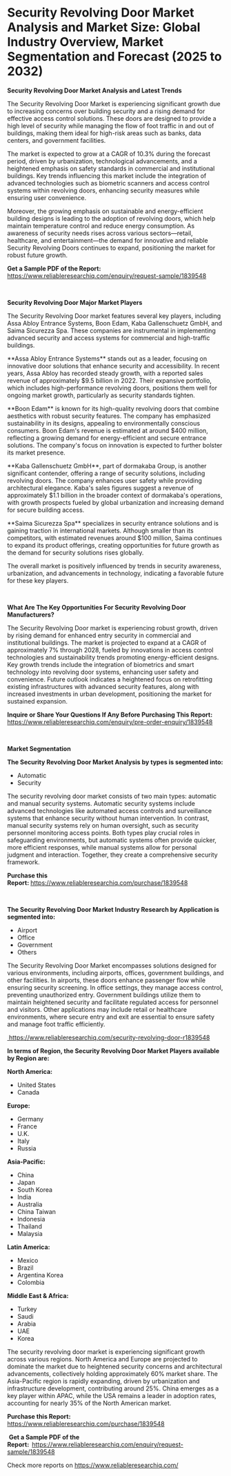 <p><h1>Security Revolving Door Market Analysis and Market Size: Global Industry Overview, Market Segmentation and Forecast (2025 to 2032)</h1></p><p><strong>Security Revolving Door Market Analysis and Latest Trends</strong></p>
<p><p>The Security Revolving Door Market is experiencing significant growth due to increasing concerns over building security and a rising demand for effective access control solutions. These doors are designed to provide a high level of security while managing the flow of foot traffic in and out of buildings, making them ideal for high-risk areas such as banks, data centers, and government facilities.</p><p>The market is expected to grow at a CAGR of 10.3% during the forecast period, driven by urbanization, technological advancements, and a heightened emphasis on safety standards in commercial and institutional buildings. Key trends influencing this market include the integration of advanced technologies such as biometric scanners and access control systems within revolving doors, enhancing security measures while ensuring user convenience.</p><p>Moreover, the growing emphasis on sustainable and energy-efficient building designs is leading to the adoption of revolving doors, which help maintain temperature control and reduce energy consumption. As awareness of security needs rises across various sectors—retail, healthcare, and entertainment—the demand for innovative and reliable Security Revolving Doors continues to expand, positioning the market for robust future growth.</p></p>
<p><strong>Get a Sample PDF of the Report:&nbsp;</strong> <a href="https://www.reliableresearchiq.com/enquiry/request-sample/1839548?utm_campaign=2237&utm_medium=2&utm_source=Github&utm_content=ia&utm_term=19022025&utm_id=security-revolving-door">https://www.reliableresearchiq.com/enquiry/request-sample/1839548</a></p>
<p>&nbsp;</p>
<p><strong>Security Revolving Door Major Market Players</strong></p>
<p><p>The Security Revolving Door market features several key players, including Assa Abloy Entrance Systems, Boon Edam, Kaba Gallenschuetz GmbH, and Saima Sicurezza Spa. These companies are instrumental in implementing advanced security and access systems for commercial and high-traffic buildings.</p><p>**Assa Abloy Entrance Systems** stands out as a leader, focusing on innovative door solutions that enhance security and accessibility. In recent years, Assa Abloy has recorded steady growth, with a reported sales revenue of approximately $9.5 billion in 2022. Their expansive portfolio, which includes high-performance revolving doors, positions them well for ongoing market growth, particularly as security standards tighten.</p><p>**Boon Edam** is known for its high-quality revolving doors that combine aesthetics with robust security features. The company has emphasized sustainability in its designs, appealing to environmentally conscious consumers. Boon Edam's revenue is estimated at around $400 million, reflecting a growing demand for energy-efficient and secure entrance solutions. The company's focus on innovation is expected to further bolster its market presence.</p><p>**Kaba Gallenschuetz GmbH**, part of dormakaba Group, is another significant contender, offering a range of security solutions, including revolving doors. The company enhances user safety while providing architectural elegance. Kaba's sales figures suggest a revenue of approximately $1.1 billion in the broader context of dormakaba's operations, with growth prospects fueled by global urbanization and increasing demand for secure building access.</p><p>**Saima Sicurezza Spa** specializes in security entrance solutions and is gaining traction in international markets. Although smaller than its competitors, with estimated revenues around $100 million, Saima continues to expand its product offerings, creating opportunities for future growth as the demand for security solutions rises globally.</p><p>The overall market is positively influenced by trends in security awareness, urbanization, and advancements in technology, indicating a favorable future for these key players.</p></p>
<p>&nbsp;</p>
<p><strong>What Are The Key Opportunities For Security Revolving Door Manufacturers?</strong></p>
<p><p>The Security Revolving Door market is experiencing robust growth, driven by rising demand for enhanced entry security in commercial and institutional buildings. The market is projected to expand at a CAGR of approximately 7% through 2028, fueled by innovations in access control technologies and sustainability trends promoting energy-efficient designs. Key growth trends include the integration of biometrics and smart technology into revolving door systems, enhancing user safety and convenience. Future outlook indicates a heightened focus on retrofitting existing infrastructures with advanced security features, along with increased investments in urban development, positioning the market for sustained expansion.</p></p>
<p><strong>Inquire or Share Your Questions If Any Before Purchasing This Report:</strong> <a href="https://www.reliableresearchiq.com/enquiry/pre-order-enquiry/1839548?utm_campaign=2237&utm_medium=2&utm_source=Github&utm_content=ia&utm_term=19022025&utm_id=security-revolving-door">https://www.reliableresearchiq.com/enquiry/pre-order-enquiry/1839548</a></p>
<p>&nbsp;</p>
<p><strong>Market Segmentation</strong></p>
<p><strong>The Security Revolving Door Market Analysis by types is segmented into:</strong></p>
<p><ul><li>Automatic</li><li>Security</li></ul></p>
<p><p>The security revolving door market consists of two main types: automatic and manual security systems. Automatic security systems include advanced technologies like automated access controls and surveillance systems that enhance security without human intervention. In contrast, manual security systems rely on human oversight, such as security personnel monitoring access points. Both types play crucial roles in safeguarding environments, but automatic systems often provide quicker, more efficient responses, while manual systems allow for personal judgment and interaction. Together, they create a comprehensive security framework.</p></p>
<p><strong>Purchase this Report:&nbsp;</strong><a href="https://www.reliableresearchiq.com/purchase/1839548?utm_campaign=2237&utm_medium=2&utm_source=Github&utm_content=ia&utm_term=19022025&utm_id=security-revolving-door">https://www.reliableresearchiq.com/purchase/1839548</a></p>
<p>&nbsp;</p>
<p><strong>The Security Revolving Door Market Industry Research by Application is segmented into:</strong></p>
<p><ul><li>Airport</li><li>Office</li><li>Government</li><li>Others</li></ul></p>
<p><p>The Security Revolving Door Market encompasses solutions designed for various environments, including airports, offices, government buildings, and other facilities. In airports, these doors enhance passenger flow while ensuring security screening. In office settings, they manage access control, preventing unauthorized entry. Government buildings utilize them to maintain heightened security and facilitate regulated access for personnel and visitors. Other applications may include retail or healthcare environments, where secure entry and exit are essential to ensure safety and manage foot traffic efficiently.</p></p>
<p><a href="https://www.reliableresearchiq.com/security-revolving-door-r1839548?utm_campaign=2237&utm_medium=2&utm_source=Github&utm_content=ia&utm_term=19022025&utm_id=security-revolving-door">&nbsp;https://www.reliableresearchiq.com/security-revolving-door-r1839548</a></p>
<p><strong>In terms of Region, the Security Revolving Door Market Players available by Region are:</strong></p>
<p>
    <p> <strong> North America: </strong>
        <ul>
            <li>United States</li>
            <li>Canada</li>
        </ul>
        </p> 
    <p> <strong> Europe: </strong>
        <ul>
            <li>Germany</li>
            <li>France</li>
            <li>U.K.</li>
            <li>Italy</li>
            <li>Russia</li>
        </ul>
        </p> 
    <p> <strong> Asia-Pacific: </strong>
        <ul>
            <li>China</li>
            <li>Japan</li>
            <li>South Korea</li>
            <li>India</li>
            <li>Australia</li>
            <li>China Taiwan</li>
            <li>Indonesia</li>
            <li>Thailand</li>
            <li>Malaysia</li>
        </ul>
        </p> 
    <p> <strong> Latin America: </strong>
        <ul>
            <li>Mexico</li>
            <li>Brazil</li>
            <li>Argentina Korea</li>
            <li>Colombia</li>
        </ul>
        </p> 
    <p> <strong> Middle East & Africa: </strong>
        <ul>
            <li>Turkey</li>
            <li>Saudi</li>
            <li>Arabia</li>
            <li>UAE</li>
            <li>Korea</li>
        </ul>
    </p>
    </p>
<p><p>The security revolving door market is experiencing significant growth across various regions. North America and Europe are projected to dominate the market due to heightened security concerns and architectural advancements, collectively holding approximately 60% market share. The Asia-Pacific region is rapidly expanding, driven by urbanization and infrastructure development, contributing around 25%. China emerges as a key player within APAC, while the USA remains a leader in adoption rates, accounting for nearly 35% of the North American market.</p></p>
<p><strong>Purchase this Report: </strong><a href="https://www.reliableresearchiq.com/purchase/1839548?utm_campaign=2237&utm_medium=2&utm_source=Github&utm_content=ia&utm_term=19022025&utm_id=security-revolving-door">https://www.reliableresearchiq.com/purchase/1839548</a></p>
<p>&nbsp;<strong>Get a Sample PDF of the Report:&nbsp;&nbsp;</strong><a href="https://www.reliableresearchiq.com/enquiry/request-sample/1839548?utm_campaign=2237&utm_medium=2&utm_source=Github&utm_content=ia&utm_term=19022025&utm_id=security-revolving-door">https://www.reliableresearchiq.com/enquiry/request-sample/1839548</a></p>
<p><strong></strong></p>
<p>Check more reports on <a href="https://www.reliableresearchiq.com/?utm_campaign=2237&utm_medium=2&utm_source=Github&utm_content=ia&utm_term=19022025&utm_id=security-revolving-door">https://www.reliableresearchiq.com/</a></p>